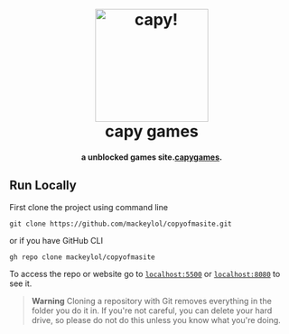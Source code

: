 <h1 align="center">
  <br>
  <a href="kackee.tk"><img src="https://github.com/mackeylol/copyofmasite/blob/main/capyg.png?raw=true" alt="capy!" width="200"></a>
  <br>
 capy games
  <br>
</h1>
<h4 align="center">a unblocked games site.<a href="http://kackee.tk" target="_blank">capygames</a>.</h4>
<p align="center">
<h2 id="runlocally">Run Locally</h2>
<p>First clone the project using command line</p>
<pre><code class="bash language-bash">git clone https://github.com/mackeylol/copyofmasite.git
</code></pre>
<p>or if you have GitHub CLI</p>
<pre><code class="bash language-bash">gh repo clone mackeylol/copyofmasite
</code></pre>
<p>To access the repo or website go to <a href="http://localhost:5500/"><code>localhost:5500</code></a>
or <a href="http://localhost:8080/"><code>localhost:8080</code></a> to see it.</p>
<blockquote>
  <p><strong>Warning</strong>
  Cloning a repository with Git removes everything in the folder you do it in. If you're not careful, you can delete your hard drive, so please do not do this unless you know what you're doing.</p>
</blockquote>


